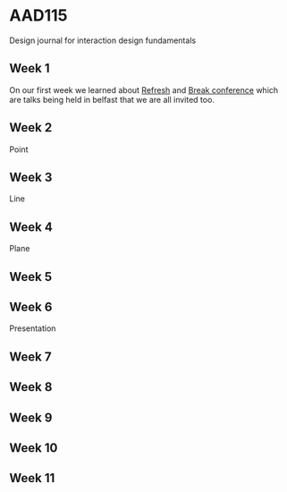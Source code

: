AAD115
======

Design journal for interaction design fundamentals

Week 1 
------
On our first week we learned about [Refresh](http://refreshbelfast.com) and [Break conference](http://breakconf.org) which are talks being held in belfast that we are all invited too. 

Week 2
------
Point

Week 3 
------
Line

Week 4 
------
Plane

Week 5 
------

Week 6 
------
Presentation 

Week 7 
------

Week 8 
------

Week 9 
------

Week 10 
-------

Week 11 
-------
